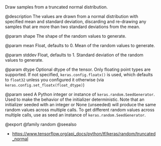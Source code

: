 Draw samples from a truncated normal distribution.

@description
The values are drawn from a normal distribution with specified mean and
standard deviation, discarding and re-drawing any samples that are more
than two standard deviations from the mean.

@param shape
The shape of the random values to generate.

@param mean
Float, defaults to 0. Mean of the random values to generate.

@param stddev
Float, defaults to 1. Standard deviation of the random values
to generate.

@param dtype
Optional dtype of the tensor. Only floating point types are
supported. If not specified, `keras.config.floatx()` is used,
which defaults to `float32` unless you configured it otherwise (via
`keras.config.set_floatx(float_dtype)`)

@param seed
A Python integer or instance of
`keras.random.SeedGenerator`.
Used to make the behavior of the initializer
deterministic. Note that an initializer seeded with an integer
or None (unseeded) will produce the same random values
across multiple calls. To get different random values
across multiple calls, use as seed an instance
of `keras.random.SeedGenerator`.

@export
@family random
@seealso
+ <https://www.tensorflow.org/api_docs/python/tf/keras/random/truncated_normal>
